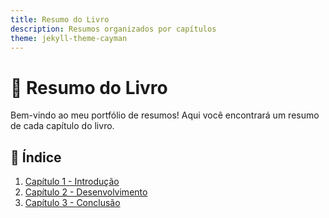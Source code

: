 ```yaml
---
title: Resumo do Livro
description: Resumos organizados por capítulos
theme: jekyll-theme-cayman
---
```


# 📖 Resumo do Livro

Bem-vindo ao meu portfólio de resumos! Aqui você encontrará um resumo de cada capítulo do livro.

## 📌 Índice
1. [Capítulo 1 - Introdução](capitulo1.md)
2. [Capítulo 2 - Desenvolvimento](capitulo2.md)
3. [Capítulo 3 - Conclusão](capitulo3.md)
